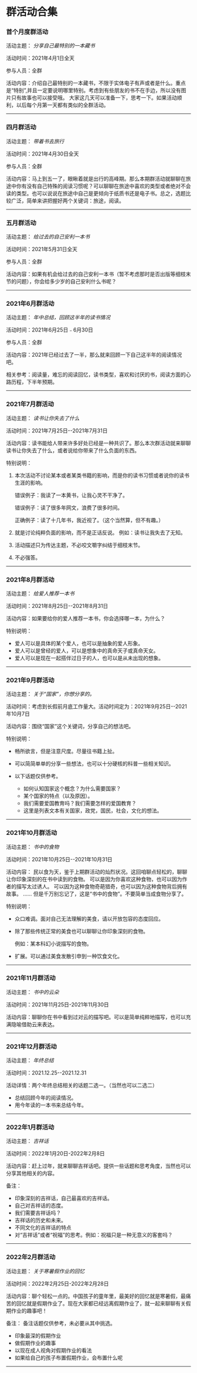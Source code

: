 # 群活动合集



### 首个月度群活动
活动主题： _分享自己最特别的一本藏书_

活动时间：2021年4月1日全天

参与人员：全群

活动内容：介绍自己最特别的一本藏书，不限于实体电子有声或者是什么。重点是“特别”,并且一定要说明哪里特别。考虑到有些朋友的书不在手边，所以没有图片只有故事也可以接受哦。
大家这几天可以准备一下，思考一下。如果活动顺利，以后每个月第一天都有类似的全群活动。

****

### 四月群活动
活动主题： _带着书去旅行_ 

活动时间：2021年4月30日全天

参与人员：全群

活动内容：马上到五一了，眼瞅着就是出行的高峰期。那么本期群活动就聊聊在旅途中你有没有自己特殊的阅读习惯呢？可以聊聊在旅途中喜欢的类型或者绝对不会读的类型。也可以说说在旅途中自己是更倾向于纸质书还是电子书。总之，选题比较广泛，简单来讲把握好两个关键词：旅途，阅读。

****

### 五月群活动
活动主题： _给过去的自己安利一本书_ 

活动时间：2021年5月31日全天

参与人员：全群

活动内容：如果有机会给过去的自己安利一本书（暂不考虑那时是否出版等细枝末节的问题），你会给多少岁的自己安利什么书呢？

****

### 2021年6月群活动

活动主题： _年中总结，回顾这半年的读书情况_ 

活动时间：2021年6月25日﹣6月30日

参与人员：全群

活动内容：2021年已经过去了一半，那么就来回顾一下自己这半年的阅读情况吧。

相关参考：阅读量，难忘的阅读回忆，读书类型，喜欢和讨厌的书，阅读方面的心路历程，下半年预期。

****

### 2021年7月群活动
活动主题： _读书让你失去了什么_ 

活动时间：2021年7月25日--2021年7月31日

活动内容：读书能给人带来许多好处已经是一种共识了。那么本次群活动就来聊聊读书让你失去了什么，或者说给你带来了什么负面的东西。

特别说明：
1. 本次活动不讨论某本或者某类书籍的影响，而是你的读书习惯或者说你的读书生涯的影响。  

    错误例子：我读了一本黄书，让我心灵不干净了。

    错误例子：读了很多年网文，浪费了很多时间。

    正确例子：读了十几年书，我近视了。（这个当然算，但不有趣。）

2. 就是讨论纯粹负面的影响，而不是正话反说。
例如：读书让我失去了无知。
3. 活动描述只为传达主题，不必咬文嚼字纠结于细枝末节。
4. 不必强答。

****

### 2021年8月群活动

活动主题： _给爱人推荐一本书_ 

活动时间：2021年8月25日--2021年8月31日

活动内容：如果要给你的爱人推荐一本书，你会选择哪一本，为什么？

特别说明：

- 爱人可以是具体的某个爱人，也可以是抽象的爱人形象。
- 爱人可以是曾经的爱人，可以是想象中的真命天子或真命天女。
- 爱人可以是现在一起搭伴过日子的人，也可以是从未出现的想象。

****

### 2021年9月群活动
活动主题： _关于“国家”，你想分享的。_ 

活动时间：考虑到长假前月底工作量大。活动时间定为：2021年9月25日--2021年10月7日

活动内容：围绕“国家”这个关键词，分享自己的想法吧。

特别说明：

- 畅所欲言，但是注意尺度。尽量往书籍上扯。
- 可以简简单单的分享一些想法，也可以十分硬核的科普一些相关知识。
- 以下话题仅供参考。

    - 如何认知国家这个概念？为什么需要国家？
    - 某个国家的特点（以及原因）。
    - 我们需要爱国教育吗？我们需要怎样的爱国教育？
    - 这里是列表文本有关国家，政党，国民，社会，文化的想法。

****

### 2021年10月群活动
活动主题： _书中的食物_ 

活动时间：2021年10月25日--2021年10月31日

活动内容：
民以食为天，鉴于上期群活动的灿烈状况。这回咱聊点轻松的，聊聊让你印象深刻的在书中读到的食物。
可以是因为你喜欢这种食物，也可以因为作者的描写太过诱人。
可以因为这种食物奇葩猎奇，也可以因为这种食物背后拥有故事。
……
但是千万别忘记了，这是“书中的食物”。不要简单当成食物分享了。

特别说明：

- 众口难调。面对自己无法理解的美食，请以开放包容的态度回应。
- 除了那些传统正常的美食也可以聊聊让你印象深刻的食物。

    例如：某本科幻小说描写的食物。
- 扩展。可以通过美食发散引申到一种饮食文化。

****

### 2021年11月群活动
活动主题： _书中的云朵_ 

活动时间：2021年11月25日-2021年11月30日

活动内容：聊聊你在书中看到过对云的描写吧。可以是简单纯粹地描写，也可以充满隐喻借助云来表达。

****

### 2021年12月群活动
活动主题： _年终总结_ 

活动时间：2021.12.25--2021.12.31

活动详情：两个年终总结相关的话题二选一。（当然也可以二选二）

- 总结回顾今年的阅读情况。
- 用今年读的一本书来总结今年。

****

### 2022年1月群活动
活动主题： _吉祥话_ 

活动时间：2022年1月20日-2022年2月8日

活动内容：赶上过年，就来聊聊吉祥话吧。提供一些话题和思考角度，当然也可以分享其他相关的内容。

备注：

- 印象深刻的吉祥话，自己最喜欢的吉祥话。
- 自己对吉祥话的态度。
- 我们需要吉祥话吗？
- 吉祥话的历史和未来。
- 不同文化的吉祥话的特点
- 对“吉祥话”或者“祝福”的思考。例如：祝福只是一种无意义的客套吗？

****

### 2022年2月群活动
活动主题： _关于寒暑假作业的回忆_ 

活动时间：2022年2月25日-2022年2月28日

活动内容：聊个轻松一点的。中国孩子的童年里，最美好的回忆就是寒暑假，最痛苦的回忆就是假期作业了。现在大家都已经远离假期作业了，就一起来聊聊有关假期作业的趣事吧！

备注：
备注话题仅供参考，未必要从其中挑选。

- 印象最深的假期作业
- 做假期作业的趣事
- 以现在成人视角对假期作业的看法
- 如果给自己的孩子布置假期作业，会布置什么呢
****



